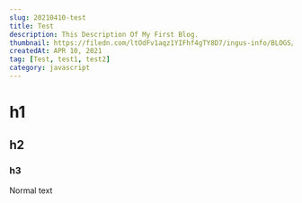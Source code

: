 ```yaml
---
slug: 20210410-test
title: Test
description: This Description Of My First Blog.
thumbnail: https://filedn.com/ltOdFv1aqz1YIFhf4gTY8D7/ingus-info/BLOGS/Photography-stocks3/stock-photography-slider.jpg
createdAt: APR 10, 2021
tag: [Test, test1, test2]
category: javascript
---
```


# h1

## h2

### h3

Normal text